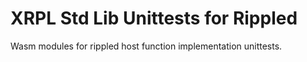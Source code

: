# XRPL Std Lib Unittests for Rippled

Wasm modules for rippled host function implementation unittests.